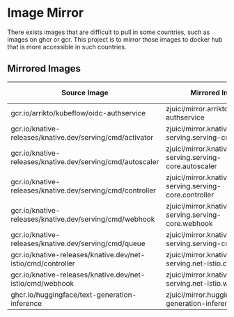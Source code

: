 # Image Mirror

There exists images that are difficult to pull in some countries, such as images on ghcr or gcr. This project is to mirror those images to docker hub that is more accessible in such countries.

## Mirrored Images

Source Image | Mirrored Image | Latest Tag | Status | Original Repo
--- | --- | --- | --- | ---
gcr.io/arrikto/kubeflow/oidc-authservice | zjuici/mirror.arrikto.oidc-authservice | 0c4ea9a | [![CI](https://github.com/ZJUICI/image-mirror/actions/workflows/oidc-authservice.yml/badge.svg)](https://github.com/ZJUICI/image-mirror/actions/workflows/oidc-authservice.yml) | <https://github.com/arrikto/oidc-authservice/>
gcr.io/knative-releases/knative.dev/serving/cmd/activator | zjuici/mirror.knative-serving.serving-core.activator | v1.11.0 | [![CI](https://github.com/ZJUICI/image-mirror/actions/workflows/knative-serving-activator.yml/badge.svg)](https://github.com/ZJUICI/image-mirror/actions/workflows/knative-serving-activator.yml) | <https://github.com/knative/serving/>
gcr.io/knative-releases/knative.dev/serving/cmd/autoscaler | zjuici/mirror.knative-serving.serving-core.autoscaler | v1.11.0 | [![CI](https://github.com/ZJUICI/image-mirror/actions/workflows/knative-serving-autoscaler.yml/badge.svg)](https://github.com/ZJUICI/image-mirror/actions/workflows/knative-serving-autoscaler.yml) | <https://github.com/knative/serving/>
gcr.io/knative-releases/knative.dev/serving/cmd/controller | zjuici/mirror.knative-serving.serving-core.controller | v1.11.0 | [![CI](https://github.com/ZJUICI/image-mirror/actions/workflows/knative-serving-controller.yml/badge.svg)](https://github.com/ZJUICI/image-mirror/actions/workflows/knative-serving-controller.yml) | <https://github.com/knative/serving/>
gcr.io/knative-releases/knative.dev/serving/cmd/webhook | zjuici/mirror.knative-serving.serving-core.webhook | v1.11.0 | [![CI](https://github.com/ZJUICI/image-mirror/actions/workflows/knative-serving-webhook.yml/badge.svg)](https://github.com/ZJUICI/image-mirror/actions/workflows/knative-serving-webhook.yml) | <https://github.com/knative/serving/>
gcr.io/knative-releases/knative.dev/serving/cmd/queue | zjuici/mirror.knative-serving.serving-core.queue | v1.11.0 | [![CI](https://github.com/ZJUICI/image-mirror/actions/workflows/knative-serving-queue.yml/badge.svg)](https://github.com/ZJUICI/image-mirror/actions/workflows/knative-serving-queue.yml) | <https://github.com/knative/serving/>
gcr.io/knative-releases/knative.dev/net-istio/cmd/controller | zjuici/mirror.knative-serving.net-istio.controller | v1.11.0 | [![CI](https://github.com/ZJUICI/image-mirror/actions/workflows/knative-serving-net-istio-controller.yml/badge.svg)](https://github.com/ZJUICI/image-mirror/actions/workflows/knative-serving-net-istio-controller.yml) | <https://github.com/knative-extensions/net-istio/>
gcr.io/knative-releases/knative.dev/net-istio/cmd/webhook | zjuici/mirror.knative-serving.net-istio.webhook | v1.11.0 | [![CI](https://github.com/ZJUICI/image-mirror/actions/workflows/knative-serving-net-istio-webhook.yml/badge.svg)](https://github.com/ZJUICI/image-mirror/actions/workflows/knative-serving-net-istio-webhook.yml) | <https://github.com/knative-extensions/net-istio/>
ghcr.io/huggingface/text-generation-inference | zjuici/mirror.huggingface.text-generation-inference | 1.1.0 | [![CI](https://github.com/ZJUICI/image-mirror/actions/workflows/tgi.yml/badge.svg)](https://github.com/ZJUICI/image-mirror/actions/workflows/tgi.yml) | <https://github.com/huggingface/text-generation-inference/>
